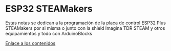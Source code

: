 # ESP32 STEAMakers
Estas notas se dedican a la programación de la placa de control ESP32 Plus STEAMakers por si misma o junto con la shield Imagina TDR STEAM y otros equipamientos y todo con ArduinoBlocks

[Enlace a los contenidos]()
